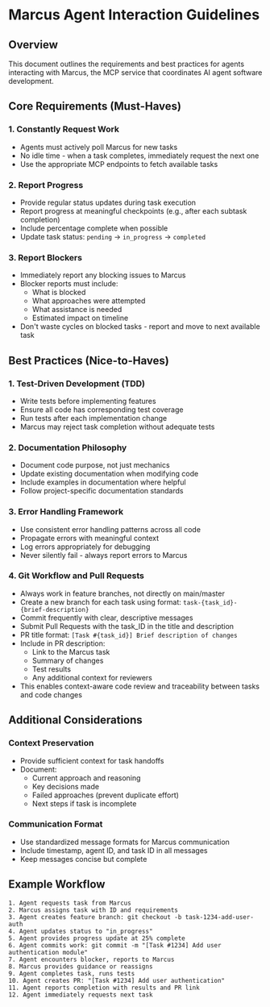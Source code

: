 # Marcus Agent Interaction Guidelines

## Overview
This document outlines the requirements and best practices for agents interacting with Marcus, the MCP service that coordinates AI agent software development.

## Core Requirements (Must-Haves)

### 1. Constantly Request Work
- Agents must actively poll Marcus for new tasks
- No idle time - when a task completes, immediately request the next one
- Use the appropriate MCP endpoints to fetch available tasks

### 2. Report Progress
- Provide regular status updates during task execution
- Report progress at meaningful checkpoints (e.g., after each subtask completion)
- Include percentage complete when possible
- Update task status: `pending` → `in_progress` → `completed`

### 3. Report Blockers
- Immediately report any blocking issues to Marcus
- Blocker reports must include:
  - What is blocked
  - What approaches were attempted
  - What assistance is needed
  - Estimated impact on timeline
- Don't waste cycles on blocked tasks - report and move to next available task

## Best Practices (Nice-to-Haves)

### 1. Test-Driven Development (TDD)
- Write tests before implementing features
- Ensure all code has corresponding test coverage
- Run tests after each implementation change
- Marcus may reject task completion without adequate tests

### 2. Documentation Philosophy
- Document code purpose, not just mechanics
- Update existing documentation when modifying code
- Include examples in documentation where helpful
- Follow project-specific documentation standards

### 3. Error Handling Framework
- Use consistent error handling patterns across all code
- Propagate errors with meaningful context
- Log errors appropriately for debugging
- Never silently fail - always report errors to Marcus

### 4. Git Workflow and Pull Requests
- Always work in feature branches, not directly on main/master
- Create a new branch for each task using format: `task-{task_id}-{brief-description}`
- Commit frequently with clear, descriptive messages
- Submit Pull Requests with the task_ID in the title and description
- PR title format: `[Task #{task_id}] Brief description of changes`
- Include in PR description:
  - Link to the Marcus task
  - Summary of changes
  - Test results
  - Any additional context for reviewers
- This enables context-aware code review and traceability between tasks and code changes

## Additional Considerations

### Context Preservation
- Provide sufficient context for task handoffs
- Document:
  - Current approach and reasoning
  - Key decisions made
  - Failed approaches (prevent duplicate effort)
  - Next steps if task is incomplete

### Communication Format
- Use standardized message formats for Marcus communication
- Include timestamp, agent ID, and task ID in all messages
- Keep messages concise but complete

## Example Workflow
```
1. Agent requests task from Marcus
2. Marcus assigns task with ID and requirements
3. Agent creates feature branch: git checkout -b task-1234-add-user-auth
4. Agent updates status to "in_progress"
5. Agent provides progress update at 25% complete
6. Agent commits work: git commit -m "[Task #1234] Add user authentication module"
7. Agent encounters blocker, reports to Marcus
8. Marcus provides guidance or reassigns
9. Agent completes task, runs tests
10. Agent creates PR: "[Task #1234] Add user authentication"
11. Agent reports completion with results and PR link
12. Agent immediately requests next task
```